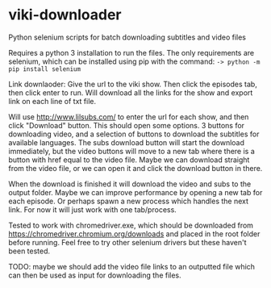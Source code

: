 # viki-downloader
Python selenium scripts for batch downloading subtitles and video files

Requires a python 3 installation to run the files. The only requirements are selenium, which can be installed using pip with the command: `-> python -m pip install selenium`

Link downlaoder:
    Give the url to the viki show. Then click the episodes tab, then click enter to run.
    Will download all the links for the show and export link on each line of txt file.

Will use http://www.lilsubs.com/ to enter the url for each show, and then click "Download" button.
This should open some options. 3 buttons for downloading video, and a selection of buttons to download the subtitles for available languages.
The subs download button will start the download immediately, but the video buttons will move to a new tab where there is a button with href equal to the video file. Maybe we can download straight from the video file, or we can open it and click the download button in there.

When the download is finished it will download the video and subs to the output folder.
Maybe we can improve performance by opening a new tab for each episode. Or perhaps spawn a new process which handles the next link.
For now it will just work with one tab/process.

Tested to work with chromedriver.exe, which should be downloaded from https://chromedriver.chromium.org/downloads and placed in the root folder before running. Feel free to try other selenium drivers but these haven't been tested.

TODO: maybe we should add the video file links to an outputted file which can then be used as input for downloading the files.